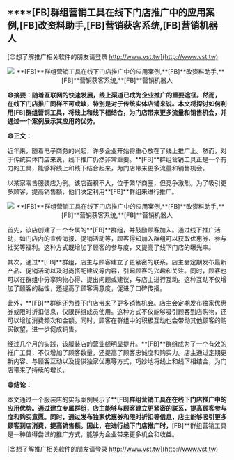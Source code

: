 ## ****[FB]**群组营销工具在线下门店推广中的应用案例,**[FB]**改资料助手,**[FB]**营销获客系统,**[FB]**营销机器人**

[😍想了解推广相关软件的朋友请登录 http://www.vst.tw](http://www.vst.tw)

 <center><img src="https://vst.tw/MP4/tuiguang/png/8.png" alt="**[FB]**群组营销工具在线下门店推广中的应用案例,**[FB]**改资料助手,**[FB]**营销获客系统,**[FB]**营销机器人"></center>

**😄摘要：随着互联网的快速发展，线上渠道已成为企业推广的重要途径。然而，在线下门店推广同样不可或缺，特别是对于传统实体店铺来说。本文将探讨如何利用**[FB]**群组营销工具，将线上和线下相结合，为门店带来更多流量和销售机会，并通过一个案例展示其应用的优势。**

**😄正文：**

近年来，随着电子商务的兴起，许多企业开始将重心放在了线上推广上。然而，对于传统实体门店来说，线下推广仍然非常重要。**[FB]**群组营销工具正是一个有力的工具，能够将线上和线下结合起来，为门店带来更多流量和销售机会。

以某家零售服装店为例。该店面积不大，位于繁华商圈，但竞争激烈。为了吸引更多顾客，提高销售额，他们决定利用**[FB]**群组来进行推广。

 <center><img src="https://vst.tw/MP4/tuiguang/png/0.png" alt="**[FB]**群组营销工具在线下门店推广中的应用案例,**[FB]**改资料助手,**[FB]**营销获客系统,**[FB]**营销机器人"></center>

首先，该店创建了一个专属的**[FB]**群组，并鼓励顾客加入。通过线下推广活动，如门店内的宣传海报、促销活动等，顾客得知加入群组可以获取优惠券、参与抽奖等福利。这种方式既增加了顾客的参与度，又提高了线下门店的曝光率。

其次，通过**[FB]**群组，店主与顾客建立了更紧密的联系。店主会定期发布最新产品、促销活动以及时尚搭配建议等内容，引起顾客的兴趣和关注。同时，顾客也可以在群组中分享购物心得、提出问题或建议，与店主进行互动。这种互动不仅增加了顾客的黏性，还提高了顾客满意度，促进了口碑传播。

此外，**[FB]**群组还为线下门店带来了更多销售机会。店主会定期发布独家优惠券或限时折扣信息，仅限群组成员使用。这种方式不仅能够吸引顾客到店购物，还可以增加消费频次和金额。同时，顾客在群组中的积极互动也会带动其他顾客的购买欲望，进一步促成销售。

经过几个月的实践，该服装店的营业额明显提升。**[FB]**群组成为了一个有效的推广工具，不仅增加了顾客数量，还提高了顾客忠诚度和购买力。店主通过定期更新内容、与顾客互动以及提供独家优惠等方式，巧妙地将线上和线下相结合，为门店带来了持续的增长。

**😄结论：**

本文通过一个服装店的实际案例展示了**[FB]**群组营销工具在在线下门店推广中的应用优势。通过建立专属群组，店主能够与顾客建立更紧密的联系，提高顾客参与度和购买意愿。同时，通过发布独家优惠券和限时折扣等信息，店主能够吸引更多顾客到店消费，提高销售额。因此，在进行线下门店推广时，**[FB]**群组营销工具是一种值得尝试的推广方式，能够为企业带来更多机会和收益。

[😍想了解推广相关软件的朋友请登录 http://www.vst.tw](http://www.vst.tw)



